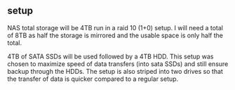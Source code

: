## setup

NAS total storage will be 4TB run in a raid 10 (1+0) setup. I will need a total of 8TB as half the storage is mirrored and the usable space is only half the total.

4TB of SATA SSDs will be used followed by a 4TB HDD. This setup was chosen to maximize speed of data transfers (into sata SSDs) and still ensure backup through the HDDs. The setup is also striped into two drives so that the transfer of data is quicker compared to a regular setup. 



